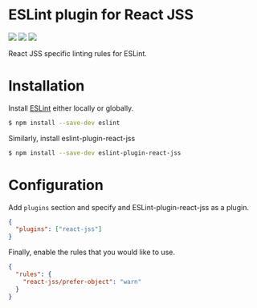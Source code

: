 # ESLint plugin for React JSS
<a href="https://www.npmjs.com/package/eslint-plugin-react-jss"><img src="https://img.shields.io/npm/dm/eslint-plugin-react-jss" /></a>
<a href="https://www.npmjs.com/package/eslint-plugin-react-jss"><img src="https://img.shields.io/npm/v/eslint-plugin-react-jss" /></a>
<a href="https://www.npmjs.com/package/eslint-plugin-react-jss"><img src="https://img.shields.io/github/license/afzalsayed96/babel-plugin-transform-stitches-display-name" /></a>
</p>

React JSS specific linting rules for ESLint.

# Installation

Install [ESLint](https://www.github.com/eslint/eslint) either locally or globally.

```sh
$ npm install --save-dev eslint
```

Similarly, install eslint-plugin-react-jss

```sh
$ npm install --save-dev eslint-plugin-react-jss
```

# Configuration

Add `plugins` section and specify and ESLint-plugin-react-jss as a plugin.

```json
{
  "plugins": ["react-jss"]
}
```

Finally, enable the rules that you would like to use.

```json
{
  "rules": {
    "react-jss/prefer-object": "warn"
  }
}
```
